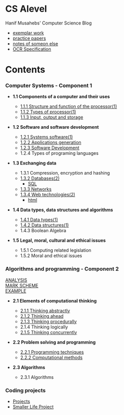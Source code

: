 # CS Alevel
Hanif Musahebs' Computer Science Blog


- [exemplar work](https://www.ocr.org.uk/Images/514655-programming-project-set-a-high.pdf)
- [practice papers](https://a-level-study.co.uk/computer-science/a-level-computer-science-past-papers/)
- [notes of someon else](https://drive.google.com/file/d/0B3iA36DCQP9OcUx5c3hLWGUyemc/view?resourcekey=0-W_FKmkYJu4crlbh4VphfDA)
- [OCR Specification](https://www.ocr.org.uk/Images/170844-specification-accredited-a-level-gce-computer-science-h446.pdf)
# Contents 
### Computer Systems - Component 1
* **1.1 Components of a computer and their uses**
  * [1.1.1 Structure and function of the processor(1)](https://github.com/Hanif-Musaheb/CS_A_level/blob/main/content/Computer%20Systems%20-%20Component%201/1.1/1.1.1%20Structure%20and%20function%20of%20the%20processor.md)
  * [1.1.2 Types of processor(1)](https://github.com/Hanif-Musaheb/CS_A_level/blob/main/content/Computer%20Systems%20-%20Component%201/1.1/1.1.2%20Types%20of%20Processor.md)
  * [1.1.3 Input, output and storage](https://github.com/Hanif-Musaheb/CS_A_level/blob/main/content/Computer%20Systems%20-%20Component%201/1.1/1.1.3%20Input,%20Output%20and%20Storage.md)

* **1.2 Software and software development**
  * [1.2.1 Systems software(1)](https://github.com/Hanif-Musaheb/CS_A_level/blob/main/content/1.2%20Software%20and%20software%20development/1.2.1%20Systems%20software.md)
  * [1.2.2 Applications generation](https://github.com/Hanif-Musaheb/CS_A_level/blob/main/content/1.2%20Software%20and%20software%20development/1.2.2%20Applications%20generation.md)
  * [1.2.3 Software Development](https://github.com/Hanif-Musaheb/CS_A_level/blob/main/content/1.2%20Software%20and%20software%20development/1.2.3%20Software%20Development.md)
  * 1.2.4 Types of programing languages

* **1.3 Exchanging data**
  * 1.3.1 Compression, encryption and hashing
  * [1.3.2 Databases(2)](https://github.com/Hanif-Musaheb/CS_A_level/blob/main/content/1.3%20Exchanging%20data/1.3.2%20Databases.md)
    * [SQL](https://github.com/Hanif-Musaheb/CS_A_level/blob/main/content/1.3%20Exchanging%20data/1.3.2%20SQL.md)
  * [1.3.3 Networks](https://github.com/Hanif-Musaheb/CS_A_level/blob/main/content/1.3%20Exchanging%20data/1.3.3%20networks.md)
  * [1.3.4 Web technologies(2)](https://github.com/Hanif-Musaheb/CS_A_level/blob/main/content/1.3%20Exchanging%20data/1.3.4%20Web%20technologies.md)
    * [html](https://github.com/Hanif-Musaheb/CS_A_level/tree/main/content/1.3%20Exchanging%20data/html)

* **1.4 Data types, data structures and algorithms**
  * [1.4.1 Data types(1)](https://github.com/Hanif-Musaheb/CS_A_level/blob/main/content/1.4%20Data%20types,%20data%20structures%20and%20algorithms/1.4.1.md)
  * [1.4.2 Data structures(1)](https://github.com/Hanif-Musaheb/CS_A_level/blob/main/content/1.4%20Data%20types%2C%20data%20structures%20and%20algorithms/1.4.2%20Data%20structures.md)
  * 1.4.3 Boolean Algebra

* **1.5 Legal, moral, cultural and ethical issues**
  * 1.5.1 Computing related legislation
  * 1.5.2 Moral and ethical issues

### Algorithms and programming - Component 2
[ANALYSIS](https://docs.google.com/document/d/14TF6YFUd46tknsDKK5GhCGB84pe33D29RSQRBWACZgg/edit)
<BR>
[MARK SCHEME](https://docs.google.com/spreadsheets/d/1dbtgCIu92rz9A3yt1Tobvtyf6dej4c8-72beQBOCjvk/edit#gid=361767572)
 <br>
[EXAMPLE](https://drive.google.com/drive/folders/10cT0mehrG6RWToPtGAwAnzCuuSQT1PGW)

* **2.1 Elements of computational thinking**
  * [2.1.1 Thinking abstractly](https://github.com/Hanif-Musaheb/CS_A_level/blob/main/content/2.1/2.1.1%20Thinking%20Abstractly.md)
  * [2.1.2 Thinking ahead](https://github.com/Hanif-Musaheb/CS_A_level/blob/main/content/2.1/2.1.2%20Thinking%20Ahead.md)
  * [2.1.3 Thinking procedurally](https://github.com/Hanif-Musaheb/CS_A_level/blob/main/content/2.1/2.1.3%20Thinking%20Procedurally.md)
  * 2.1.4 Thinking logically
  * [2.1.5 Thinking concurrently](https://github.com/Hanif-Musaheb/CS_A_level/blob/main/content/2.1/2.1.5%20Thinking%20Concurrently.md)

* **2.2 Problem solving and programming**
  * [2.2.1 Programming techniques](https://github.com/Hanif-Musaheb/CS_A_level/blob/main/content/2.2%20Problem%20solving%20and%20programming/2.2.1%20Programming%20techniques.md)
  * [2.2.2 Computational methods](https://github.com/Hanif-Musaheb/CS_A_level/blob/main/content/2.2%20Problem%20solving%20and%20programming/2.2.2%20computational%20methods.md)

* **2.3 Algorithms**
  * 2.3.1 Algorithms

### Coding projects
- [Projects](https://github.com/Hanif-Musaheb/CS_A_level/blob/main/content/Projects/minor%20projects.md)
- [Smaller Life Project](https://github.com/Hanif-Musaheb/CS_A_level/blob/main/content/smaller%20life%20project.md)

